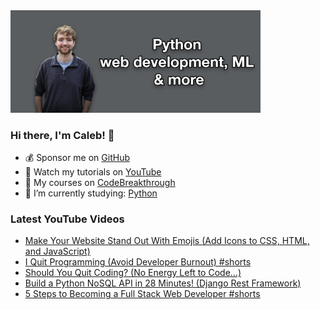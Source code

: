 <img src="github-cover-photo-my-face.jpg" width="400px" />

### Hi there, I'm Caleb! 🍛

- 💰 Sponsor me on [GitHub](https://github.com/sponsors/CalebCurry)
- 🎥 Watch my tutorials on [YouTube](https://www.youtube.com/calebthevideomaker2)
- 📗 My courses on [CodeBreakthrough](https://www.codebreakthrough.com)
- 🤔 I’m currently studying: [Python](https://www.youtube.com/watch?v=s3IvdkCq2_c&t=4254s)

### Latest YouTube Videos
<!-- YOUTUBE:START -->
- [Make Your Website Stand Out With Emojis &lpar;Add Icons to CSS, HTML, and JavaScript&rpar;](https://www.youtube.com/watch?v=Qp1U4U5vhpE)
- [I Quit Programming &lpar;Avoid Developer Burnout&rpar; #shorts](https://www.youtube.com/watch?v=QYdGem4vCqc)
- [Should You Quit Coding? &lpar;No Energy Left to Code...&rpar;](https://www.youtube.com/watch?v=fE3xUsF52WE)
- [Build a Python NoSQL API in 28 Minutes! &lpar;Django Rest Framework&rpar;](https://www.youtube.com/watch?v=Ob3j81-UV0c)
- [5 Steps to Becoming a Full Stack Web Developer #shorts](https://www.youtube.com/watch?v=N1o76M-f0fk)
<!-- YOUTUBE:END -->

